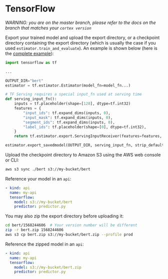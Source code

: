 # TensorFlow

_WARNING: you are on the master branch, please refer to the docs on the branch that matches your `cortex version`_

<!-- CORTEX_VERSION_MINOR -->
Export your trained model and upload the export directory, or a checkpoint directory containing the export directory (which is usually the case if you used `estimator.train_and_evaluate`). An example is shown below (here is the [complete example](https://github.com/cortexlabs/cortex/blob/master/examples/tensorflow/sentiment-analyzer)):

```python
import tensorflow as tf

...

OUTPUT_DIR="bert"
estimator = tf.estimator.Estimator(model_fn=model_fn...)

# TF Serving requires a special input_fn used at serving time
def serving_input_fn():
    inputs = tf.placeholder(shape=[128], dtype=tf.int32)
    features = {
        "input_ids": tf.expand_dims(inputs, 0),
        "input_mask": tf.expand_dims(inputs, 0),
        "segment_ids": tf.expand_dims(inputs, 0),
        "label_ids": tf.placeholder(shape=[0], dtype=tf.int32),
    }
    return tf.estimator.export.ServingInputReceiver(features=features, receiver_tensors=inputs)

estimator.export_savedmodel(OUTPUT_DIR, serving_input_fn, strip_default_attrs=True)
```

Upload the checkpoint directory to Amazon S3 using the AWS web console or CLI:

```bash
aws s3 sync ./bert s3://my-bucket/bert
```

Reference your model in an `api`:

```yaml
- kind: api
  name: my-api
  tensorflow:
    model: s3://my-bucket/bert
    predictor: predictor.py
```

You may also zip the export directory before uploading it:

```bash
cd bert/1568244606  # Your version number will be different
zip -r bert.zip 1568244606
aws s3 cp bert.zip s3://my-bucket/bert.zip --profile prod
```

Reference the zipped model in an `api`:

```yaml
- kind: api
  name: my-api
  tensorflow:
    model: s3://my-bucket/bert.zip
    predictor: predictor.py
```
